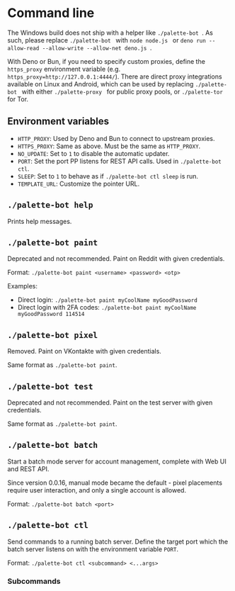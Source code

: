 # Command line
The Windows build does not ship with a helper like `./palette-bot `. As such, please replace `./palette-bot ` with `node node.js ` or `deno run --allow-read --allow-write --allow-net deno.js `.

With Deno or Bun, if you need to specify custom proxies, define the `https_proxy` environment variable (e.g. `https_proxy=http://127.0.0.1:4444/`). There are direct proxy integrations available on Linux and Android, which can be used by replacing `./palette-bot ` with either `./palette-proxy ` for public proxy pools, or `./palette-tor ` for Tor.

## Environment variables
* `HTTP_PROXY`: Used by Deno and Bun to connect to upstream proxies.
* `HTTPS_PROXY`: Same as above. Must be the same as `HTTP_PROXY`.
* `NO_UPDATE`: Set to `1` to disable the automatic updater.
* `PORT`: Set the port PP listens for REST API calls. Used in `./palette-bot ctl`.
* `SLEEP`: Set to `1` to behave as if `./palette-bot ctl sleep` is run.
* `TEMPLATE_URL`: Customize the pointer URL.

## `./palette-bot help`
Prints help messages.

## `./palette-bot paint`
Deprecated and not recommended. Paint on Reddit with given credentials.

Format: `./palette-bot paint <username> <password> <otp>`

Examples:

* Direct login: `./palette-bot paint myCoolName myGoodPassword`
* Direct login with 2FA codes: `./palette-bot paint myCoolName myGoodPassword 114514`

## `./palette-bot pixel`
Removed. Paint on VKontakte with given credentials.

Same format as `./palette-bot paint`.

## `./palette-bot test`
Deprecated and not recommended. Paint on the test server with given credentials.

Same format as `./palette-bot paint`.

## `./palette-bot batch`
Start a batch mode server for account management, complete with Web UI and REST API.

Since version 0.0.16, manual mode became the default - pixel placements require user interaction, and only a single account is allowed.

Format: `./palette-bot batch <port>`

## `./palette-bot ctl`
Send commands to a running batch server. Define the target port which the batch server listens on with the environment variable `PORT`.

Format: `./palette-bot ctl <subcommand> <...args>`

### Subcommands
#### 